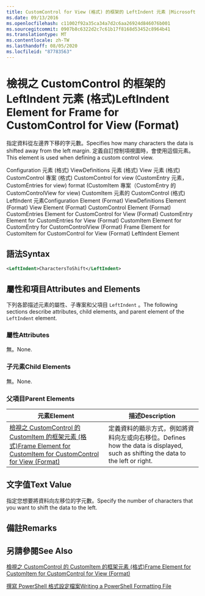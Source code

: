 ```yaml
---
title: CustomControl for View (格式) 的框架的 LeftIndent 元素 |Microsoft Docs
ms.date: 09/13/2016
ms.openlocfilehash: c11002f92a35ca34a7d2c6aa26924d846076b001
ms.sourcegitcommit: 0907b8c6322d2c7c61b17f8168d53452c8964b41
ms.translationtype: MT
ms.contentlocale: zh-TW
ms.lasthandoff: 08/05/2020
ms.locfileid: "87783563"
---
```

# <a name="leftindent-element-for-frame-for-customcontrol-for-view-format"></a><span data-ttu-id="1d155-102">檢視之 CustomControl 的框架的 LeftIndent 元素 (格式)</span><span class="sxs-lookup"><span data-stu-id="1d155-102">LeftIndent Element for Frame for CustomControl for View (Format)</span></span>

<span data-ttu-id="1d155-103">指定資料從左邊界下移的字元數。</span><span class="sxs-lookup"><span data-stu-id="1d155-103">Specifies how many characters the data is shifted away from the left margin.</span></span> <span data-ttu-id="1d155-104">定義自訂控制項視圖時，會使用這個元素。</span><span class="sxs-lookup"><span data-stu-id="1d155-104">This element is used when defining a custom control view.</span></span>

<span data-ttu-id="1d155-105">Configuration 元素 (格式) ViewDefinitions 元素 (格式) View 元素 (格式) CustomControl 專案 (格式) CustomControl for view (CustomEntry 元素，CustomEntries for view) format (CustomItem 專案（CustomEntry 的 CustomControlView for view) CustomItem 元素的 CustomControl (格式) LeftIndent 元素</span><span class="sxs-lookup"><span data-stu-id="1d155-105">Configuration Element (Format) ViewDefinitions Element (Format) View Element (Format) CustomControl Element (Format) CustomEntries Element for CustomControl for View (Format) CustomEntry Element for CustomEntries for View (Format) CustomItem Element for CustomEntry for CustomControlView (Format) Frame Element for CustomItem for CustomControl for View (Format) LeftIndent Element</span></span>

## <a name="syntax"></a><span data-ttu-id="1d155-106">語法</span><span class="sxs-lookup"><span data-stu-id="1d155-106">Syntax</span></span>

```xml
<LeftIndent>CharactersToShift</LeftIndent>
```

## <a name="attributes-and-elements"></a><span data-ttu-id="1d155-107">屬性和項目</span><span class="sxs-lookup"><span data-stu-id="1d155-107">Attributes and Elements</span></span>

<span data-ttu-id="1d155-108">下列各節描述元素的屬性、子專案和父項目 `LeftIndent` 。</span><span class="sxs-lookup"><span data-stu-id="1d155-108">The following sections describe attributes, child elements, and parent element of the `LeftIndent` element.</span></span>

### <a name="attributes"></a><span data-ttu-id="1d155-109">屬性</span><span class="sxs-lookup"><span data-stu-id="1d155-109">Attributes</span></span>

<span data-ttu-id="1d155-110">無。</span><span class="sxs-lookup"><span data-stu-id="1d155-110">None.</span></span>

### <a name="child-elements"></a><span data-ttu-id="1d155-111">子元素</span><span class="sxs-lookup"><span data-stu-id="1d155-111">Child Elements</span></span>

<span data-ttu-id="1d155-112">無。</span><span class="sxs-lookup"><span data-stu-id="1d155-112">None.</span></span>

### <a name="parent-elements"></a><span data-ttu-id="1d155-113">父項目</span><span class="sxs-lookup"><span data-stu-id="1d155-113">Parent Elements</span></span>

|<span data-ttu-id="1d155-114">元素</span><span class="sxs-lookup"><span data-stu-id="1d155-114">Element</span></span>|<span data-ttu-id="1d155-115">描述</span><span class="sxs-lookup"><span data-stu-id="1d155-115">Description</span></span>|
|-------------|-----------------|
|[<span data-ttu-id="1d155-116">檢視之 CustomControl 的 CustomItem 的框架元素 (格式)</span><span class="sxs-lookup"><span data-stu-id="1d155-116">Frame Element for CustomItem for CustomControl for View (Format)</span></span>](./frame-element-for-customitem-for-customcontrol-for-view-format.md)|<span data-ttu-id="1d155-117">定義資料的顯示方式，例如將資料向左或向右移位。</span><span class="sxs-lookup"><span data-stu-id="1d155-117">Defines how the data is displayed, such as shifting the data to the left or right.</span></span>|

## <a name="text-value"></a><span data-ttu-id="1d155-118">文字值</span><span class="sxs-lookup"><span data-stu-id="1d155-118">Text Value</span></span>

<span data-ttu-id="1d155-119">指定您想要將資料向左移位的字元數。</span><span class="sxs-lookup"><span data-stu-id="1d155-119">Specify the number of characters that you want to shift the data to the left.</span></span>

## <a name="remarks"></a><span data-ttu-id="1d155-120">備註</span><span class="sxs-lookup"><span data-stu-id="1d155-120">Remarks</span></span>

## <a name="see-also"></a><span data-ttu-id="1d155-121">另請參閱</span><span class="sxs-lookup"><span data-stu-id="1d155-121">See Also</span></span>

[<span data-ttu-id="1d155-122">檢視之 CustomControl 的 CustomItem 的框架元素 (格式)</span><span class="sxs-lookup"><span data-stu-id="1d155-122">Frame Element for CustomItem for CustomControl for View (Format)</span></span>](./frame-element-for-customitem-for-customcontrol-for-view-format.md)

[<span data-ttu-id="1d155-123">撰寫 PowerShell 格式設定檔案</span><span class="sxs-lookup"><span data-stu-id="1d155-123">Writing a PowerShell Formatting File</span></span>](./writing-a-powershell-formatting-file.md)

